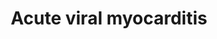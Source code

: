 ---
annotations:
- id: DOID:934
  parent: disease by infectious agent
  type: Disease Ontology
  value: viral infectious disease
- id: CL:0000624
  parent: native cell
  type: Cell Type Ontology
  value: CD4-positive, alpha-beta T cell
- id: CL:0000625
  parent: native cell
  type: Cell Type Ontology
  value: CD8-positive, alpha-beta T cell
- id: PW:0000022
  parent: disease pathway
  type: Pathway Ontology
  value: cardiomyopathy pathway
- id: CL:0000145
  parent: native cell
  type: Cell Type Ontology
  value: professional antigen presenting cell
- id: PW:0001037
  parent: disease pathway
  type: Pathway Ontology
  value: myocarditis pathway
- id: DOID:820
  parent: cardiovascular system disease
  type: Disease Ontology
  value: myocarditis
- id: CL:0000236
  parent: native cell
  type: Cell Type Ontology
  value: B cell
- id: PW:0000013
  parent: disease pathway
  type: Pathway Ontology
  value: disease pathway
- id: CL:0000746
  parent: native cell
  type: Cell Type Ontology
  value: cardiac muscle cell
authors:
- Olivier.traets
- Fehrhart
- Egonw
- Khanspers
- MaintBot
- Marvin M2
- Eweitz
- Finterly
citedin:
- link: PMC9138293
  title: 'An NF-κB- and Therapy-Related Regulatory Network in Glioma: A Potential
    Mechanism of Action for Natural Antiglioma Agents (2022)'
- link: PMC7561109
  title: IL6-mediated HCoV-host interactome regulatory network and GO/Pathway enrichment
    analysis (2020)
communities:
- Diseases
- RareDiseases
description: 'Viral myocarditis is a rare cardiac disease associated with the inflammation
  and injury of the myocardium. The downstream effects are a product of cooperation
  between viral processes and both the adaptive as innate host''s immune response.
  Acute appearance of myocarditis is mostly idiopathic, i.e. of unknown origin. Primarily
  established on clinical observation and limited epidemiologic studies. Most studied
  cases are coxsackie, adeno and human immunodeficiency virus. Grey compartments describe
  extracellular matrix. Direct lines indicate downstream effects and dashed lines
  indicate speculative research. '
last-edited: 2024-02-23
ndex: 6d90c3cd-8b6a-11eb-9e72-0ac135e8bacf
organisms:
- Homo sapiens
redirect_from:
- /index.php/Pathway:WP4298
- /instance/WP4298
- /instance/WP4298_r128817
revision: r128817
schema-jsonld:
- '@context': https://schema.org/
  '@id': https://wikipathways.github.io/pathways/WP4298.html
  '@type': Dataset
  creator:
    '@type': Organization
    name: WikiPathways
  description: 'Viral myocarditis is a rare cardiac disease associated with the inflammation
    and injury of the myocardium. The downstream effects are a product of cooperation
    between viral processes and both the adaptive as innate host''s immune response.
    Acute appearance of myocarditis is mostly idiopathic, i.e. of unknown origin.
    Primarily established on clinical observation and limited epidemiologic studies.
    Most studied cases are coxsackie, adeno and human immunodeficiency virus. Grey
    compartments describe extracellular matrix. Direct lines indicate downstream effects
    and dashed lines indicate speculative research. '
  keywords:
  - ABL1
  - ABL2
  - ACTB
  - AIF1
  - AKT1
  - ATF-2
  - BAX
  - BCL2
  - BCL2L1
  - BH3 Bid
  - BNIP2
  - CAAP1
  - CARCXADR
  - CASP2
  - CASP3
  - CASP6
  - CASP7
  - CASP8
  - CASP9
  - CAV1
  - CCND1
  - CCR3
  - CCR5
  - CD4
  - CD40LG
  - CD55
  - CD80
  - CHRAC1
  - CREB1
  - CXCR4
  - CYCS
  - Ca2+
  - Catenin beta-1
  - Cd28
  - DAF
  - DAG1-B
  - DAG1-a
  - DAP5
  - DFFA/ICAD
  - DFFB-45
  - DMD
  - Dystrophin
  - EIF4G1
  - EIF4G2
  - ENDOG
  - Endothelin-1
  - FYN
  - GSK3B
  - HLA-DMA
  - Herbimycin A
  - IFNG
  - IL1
  - IL10
  - IL12A
  - IL12B
  - IL2
  - IL6
  - ILK
  - ITGAL
  - ITGB2
  - JAK1
  - JNK1
  - KRT8
  - LAMA2
  - MAPK1
  - MAPK3
  - MHC-1
  - MMP9
  - MYH6
  - NFKB2
  - NOD2
  - Nitric oxide synthase
  - PABPC1
  - PARP1
  - PIK3
  - PTCRA
  - PYCARD
  - Perforin-1
  - RAC2
  - RAC3
  - RAF-1
  - RASA1
  - SGCA
  - SGCB
  - SGCD
  - SGCG
  - SOCS1
  - SOS1
  - SRC
  - STAT1
  - STAT3
  - TGFB1
  - TICAM1
  - TLR3
  - TLR4
  - TLR5
  - TNF-a
  - TNFRSM5
  - c-Jun
  - cd86
  - ganglioside GM1
  - glycophosphatidylinositol
  - p53
  - prostaglandin E2
  - reactive oxygen species generators
  license: CC0
  name: Acute viral myocarditis
seo: CreativeWork
title: Acute viral myocarditis
wpid: WP4298
---